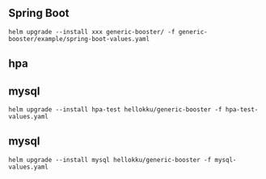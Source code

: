 ## Spring Boot
```
helm upgrade --install xxx generic-booster/ -f generic-booster/example/spring-boot-values.yaml
```

## hpa
## mysql
```
helm upgrade --install hpa-test hellokku/generic-booster -f hpa-test-values.yaml
```

## mysql
```
helm upgrade --install mysql hellokku/generic-booster -f mysql-values.yaml
```
